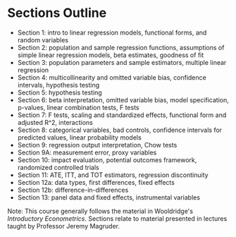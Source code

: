 # Sections Outline

- Section 1: intro to linear regression models, functional forms, and random variables
- Section 2: population and sample regression functions, assumptions of simple linear regression models, beta estimates, goodness of fit
- Section 3: population parameters and sample estimators, multiple linear regression
- Section 4: multicollinearity and omitted variable bias, confidence intervals, hypothesis testing
- Section 5: hypothesis testing
- Section 6: beta interpretation, omitted variable bias, model specification, p-values, linear combination tests, F tests
- Section 7: F tests, scaling and standardized effects, functional form and adjusted R^2, interactions
- Section 8: categorical variables, bad controls, confidence intervals for predicted values, linear probability models
- Section 9: regression output interpretation, Chow tests
- Section 9A: measurement error, proxy variables
- Section 10: impact evaluation, potential outcomes framework, randomized controlled trials
- Section 11: ATE, ITT, and TOT estimators, regression discontinuity
- Section 12a: data types, first differences, fixed effects
- Section 12b: difference-in-differences
- Section 13: panel data and fixed effects, instrumental variables

Note: This course generally follows the material in Wooldridge's *Introductory Econometrics*. Sections relate to material presented in lectures taught by Professor Jeremy Magruder.
